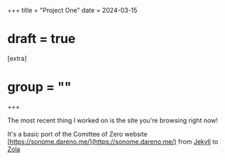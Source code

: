 +++
title = "Project One"
date = 2024-03-15
# draft = true
[extra]
# group = ""
+++

The most recent thing I worked on is the site you're browsing right now!

It's a basic port of the Comittee of Zero website 
[https://sonome.dareno.me/](https://sonome.dareno.me/) from 
[Jekyll](https://jekyllrb.com/) to [Zola](https://www.getzola.org/) 